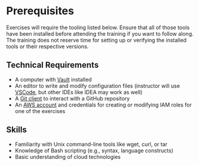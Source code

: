 # Prerequisites

Exercises will require the tooling listed below. Ensure that all of those tools have been installed before attending the training if you want to follow along. The training does not reserve time for setting up or verifying the installed tools or their respective versions.

## Technical Requirements

* A computer with [Vault](https://developer.hashicorp.com/vault/docs/install) installed
* An editor to write and modify configuration files (instructor will use [VSCode](https://code.visualstudio.com/download), but other IDEs like IDEA may work as well)
* A [Git client](https://git-scm.com/downloads) to interact with a GitHub repository
* An [AWS account](https://aws.amazon.com/) and credentials for creating or modifying IAM roles for one of the exercises

## Skills

* Familiarity with Unix command-line tools like wget, curl, or tar
* Knowledge of Bash scripting (e.g., syntax, language constructs)
* Basic understanding of cloud technologies